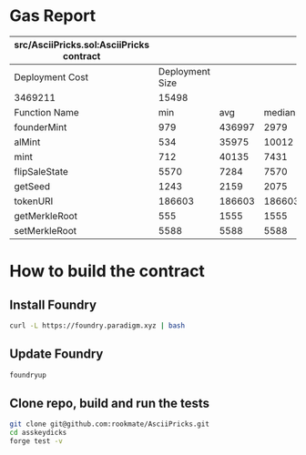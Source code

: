 # Gas Report
| src/AsciiPricks.sol:AsciiPricks contract |                 |        |        |        |        |
|------------------------------------------|-----------------|--------|--------|--------|--------|
| Deployment Cost                          | Deployment Size |        |        |        |        |
| 3469211                                  | 15498           |        |        |        |        |
| Function Name                            | min             | avg    | median | max    | #calls |
| founderMint                              | 979             | 436997 | 2979   | 1307035| 3      |
| alMint                                   | 534             | 35975  | 10012  | 97380  | 3      |
| mint                                     | 712             | 40135  | 7431   | 94845  | 5      |
| flipSaleState                            | 5570            | 7284   | 7570   | 7570   | 7      |
| getSeed                                  | 1243            | 2159   | 2075   | 3243   | 4      |
| tokenURI                                 | 186603          | 186603 | 186603 | 186603 | 1      |
| getMerkleRoot                            | 555             | 1555   | 1555   | 2555   | 2      |
| setMerkleRoot                            | 5588            | 5588   | 5588   | 5588   | 1      |


# How to build the contract

## Install Foundry

```bash
curl -L https://foundry.paradigm.xyz | bash
```

## Update Foundry

```bash
foundryup
```

## Clone repo, build and run the tests

```bash
git clone git@github.com:rookmate/AsciiPricks.git
cd asskeydicks
forge test -v
```
